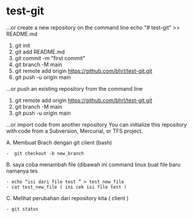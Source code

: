 # test-git

…or create a new repository on the command line
echo "# test-git" >> README.md
1. git init
2. git add README.md
3. git commit -m "first commit"
4. git branch -M main
5. git remote add origin https://github.com/bhrl/test-git.git
6. git push -u origin main

…or push an existing repository from the command line
1. git remote add origin https://github.com/bhrl/test-git.git
2. git branch -M main
3. git push -u origin main

…or import code from another repository
You can initialize this repository with code from a Subversion, Mercurial, or TFS project.


A. Membuat Brach dengan git client (bash)
	
	-  git checkout -b new_branch

B. saya coba menambah file  (dibawah ini command  linux  buat file baru namanya tes 

	- echo “isi dari file test ” > test_new_file 
	- cat test_new_file ( ini cek isi file test ) 

C. Melihat perubahan dari repository kita ( client ) 
	
	- git status 



